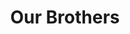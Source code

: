 ---
templateKey: 'actives'
path: /actives
image: ../img/home.png
title: Our Brothers
subheading: Meet the brothers of Theta Tau

classes:
  nu:
    - image: /img/brothers/nu/155.jpg
      text: >
        Alex Chen
      major: > 
        Computer Science
      year: >
        Class of 2023
    - image: /img/brothers/nu/159.jpg
      text: >
        Dan Nguyen
      major: > 
        Mechanical Engineering
      year: >
        Class of 2022
    - image: /img/brothers/nu/162.jpg
      text: >
        Emily Yu
      major: > 
        Chemical Engineering
      year: >
        Class of 2023
    - image: /img/brothers/nu/163.jpg
      text: >
        Jacob Rajacich
      major: > 
        Aerospace Engineering
      year: >
        Class of 2022
    - image: /img/brothers/nu/166.jpg
      text: >
        Vivianne Dinh
      major: > 
        Computer Science
      year: >
        Class of 2022
  xi:
  - image: /img/brothers/xi/167.jpg
    text: >
      Adelpha Chan
    major: > 
      Linguistics and Computer Science
    year: >
      Class of 2023
  - image: /img/brothers/xi/169.jpg
    text: >
      Clark Decastro
    major: > 
      Civil Engineering
    year: >
      Class of 2023
  - image: /img/brothers/xi/170.jpg
    text: >
      Cody Do
    major: > 
      Computer Science
    year: >
      Class of 2022
  - image: /img/brothers/xi/174.jpg
    text: >
      Junho Choi
    major: > 
      Mathematics of Computation
    year: >
      Class of 2023
  - image: /img/brothers/xi/175.jpg
    text: >
      Kate Hsieh
    major: > 
      Mechanical Engineering
    year: >
      Class of 2023
  - image: /img/brothers/xi/176.jpg
    text: >
      Megan Pham
    major: > 
      Computer Science
    year: >
      Class of 2023
  omicron:
  - image: /img/brothers/omicron/178.jpg
    text: >
      Mengan Wang
    major: > 
      Computer Science
    year: >
      Class of 2024
  - image: /img/brothers/omicron/179.jpg
    text: >
      Anish Dulla
    major: > 
      Statistics
    year: >
      Class of 2024
  - image: /img/brothers/omicron/180.jpg
    text: >
      Anthony Chung
    major: > 
      Mechanical Engineering
    year: >
      Class of 2023
  - image: /img/brothers/omicron/181.jpg
    text: >
      Ashley Kuwahara
    major: > 
      Civil Engineering
    year: >
      Class of 2023
  - image: /img/brothers/omicron/182.jpg
    text: >
      Daniel Zhou
    major: > 
      Computer Science
    year: >
      Class of 2023
  - image: /img/brothers/omicron/186.jpg
    text: >
      Pranav Pata
    major: > 
      Computer Science
    year: >
      Class of 2024
  - image: /img/brothers/omicron/187.jpg
    text: >
      Shashvat Patel
    major: > 
      Statistics
    year: >
      Class of 2024
  pi:
  - image: /img/brothers/pi/188.jpeg
    text: >
      Amanda Ung
    major: > 
      Computational and Systems Biology
    year: >
      Class of 2023
  - image: /img/brothers/pi/189.jpeg
    text: >
      Angela Zhang
    major: > 
      Computer Science and Engineering
    year: >
      Class of 2023
  - image: /img/brothers/pi/190.jpeg
    text: >
      Charlotte Schmitt
    major: > 
      Bioengineering
    year: >
      Class of 2025
  - image: /img/brothers/pi/191.jpeg
    text: >
      Eric Zhang
    major: > 
      Computer Science
    year: >
      Class of 2024
  - image: /img/brothers/pi/192.jpeg
    text: >
      Kritin Garg
    major: > 
      Mechanical Engineering
    year: >
      Class of 2023
  - image: /img/brothers/pi/193.jpeg
    text: >
      Mansi Dutta
    major: > 
      Civil Engineering
    year: >
      Class of 2023
  - image: /img/brothers/pi/194.jpeg
    text: >
      Wyatt Babcock
    major: > 
      Mechancial Engineering
    year: >
      Class of 2025
  rho:
  - image: /img/brothers/pi/188.jpeg
    text: >
      Akshay Gupta
    major: > 
      Computer Science
    year: >
      Class of 2025
  - image: /img/brothers/pi/189.jpeg
    text: >
      Angela Liu
    major: > 
      Chemical Engineering
    year: >
      Class of 2024
  - image: /img/brothers/pi/189.jpeg
    text: >
      Annie Chen
    major: > 
      Mechanical Engineering
    year: >
      Class of 2025
  - image: /img/brothers/pi/189.jpeg
    text: >
      Annie Wang
    major: > 
      Computer Science
    year: >
      Class of 2024
  - image: /img/brothers/pi/189.jpeg
    text: >
      Christina Pham
    major: > 
      Cognitive Science
    year: >
      Class of 2024
  - image: /img/brothers/pi/189.jpeg
    text: >
      Darren Huai
    major: > 
      Aerospace Engineering
    year: >
      Class of 2024
  - image: /img/brothers/pi/189.jpeg
    text: >
      Kai Alcayde
    major: > 
      Aerospace Engineering
    year: >
      Class of 2024
  - image: /img/brothers/pi/189.jpeg
    text: >
      Kenny Wan
    major: > 
      Civil and Environmental Engineering
    year: >
      Class of 2025
  - image: /img/brothers/pi/189.jpeg
    text: >
      Krish Shah
    major: > 
      Computer Engineering
    year: >
      Class of 2024
  - image: /img/brothers/pi/189.jpeg
    text: >
      Neil Angsanto
    major: > 
      Civil and Environmental Engineering
    year: >
      Class of 2024
  - image: /img/brothers/pi/189.jpeg
    text: >
      Rudy Orre
    major: > 
      Computer Science
    year: >
      Class of 2023
  - image: /img/brothers/pi/189.jpeg
    text: >
      Sally Min
    major: > 
      Environmental Science
    year: >
      Class of 2023
  - image: /img/brothers/pi/189.jpeg
    text: >
      Sam Chan
    major: > 
      Computer Science and Engineering
    year: >
      Class of 2025
  - image: /img/brothers/pi/189.jpeg
    text: >
      Victoria Ignacio
    major: > 
      Civil and Environmental Engineering
    year: >
      Class of 2023

---